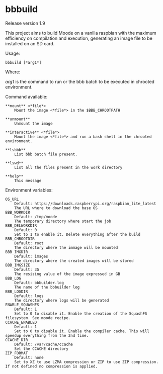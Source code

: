 # bbbuild
Release version 1.9

This project aims to build Moode on a vanilla raspbian with the maximum efficiency on compilation and execution, generating an image file to be installed on an SD card.

Usage:
```
bbbuild [*arg1*]
```
Where:

  *arg1* is the command to run or the bbb batch to be executed in chrooted environment.

Command available:
```	
**mount** <*file*>
    Mount the image <*file*> in the $BBB_CHROOTPATH
	
**unmount**
    Unmount the image
	
**interactive** <*file*>
    Mount the image <*file*> and run a bash shell in the chrooted environment.
	
**lsbbb**
	List bbb batch file present.

**lswd**
	List all the files present in the work directory

**help**
    This message
```

Environment variables:
```
OS_URL
    Default: https://downloads.raspberrypi.org/raspbian_lite_latest
    The URL where to download the base OS
BBB_WORKDIR
    Default: /tmp/moode
    The temporary directory where start the job
BBB_DELWORKDIR
    Default: 0
    Set to 1 to enable it. Delete everything after the build
BBB_CHROOTDIR
    Default: root
    The directory where the immage will be mounted
BBB_IMGDIR
    Default: images
	The directory where the created images will be stored
BBB_IMGSIZE
    Default: 3G
    The resizing value of the image expressed in GB
BBB_LOG
    Default: bbbuilder.log
	The name of the bbbuilder log
BBB_LOGDIR
    Default: logs
	The directory where logs will be generated
ENABLE_SQUASHFS
    Default: 1
    Set to 0 to disable it. Enable the creation of the SquashFS filesystem. See moode recipe.
CCACHE_ENABLED
    Default: 1
    Set to 0 to disable it. Enable the compiler cache. This will speedup everything from the 2nd time.
CCACHE_DIR
    Default: /var/cache/ccache
    Set the CCACHE directory
ZIP_FORMAT
    Default: none
    Set to XZ to use LZMA compression or ZIP to use ZIP compression. If not defined no compression is applied.
```
